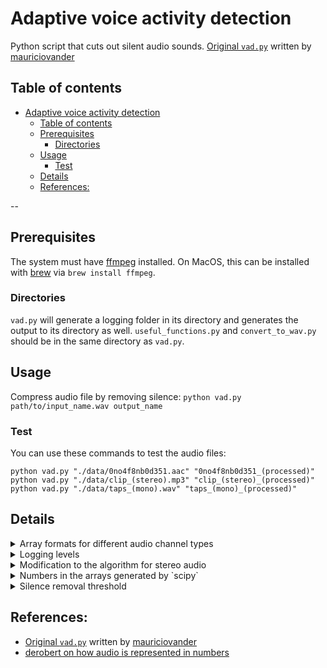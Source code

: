 # Adaptive voice activity detection
Python script that cuts out silent audio sounds. [Original `vad.py`](https://github.com/mauriciovander/silence-removal) written by [mauriciovander](https://github.com/mauriciovander/)

## Table of contents
- [Adaptive voice activity detection](#adaptive-voice-activity-detection)
  - [Table of contents](#table-of-contents)
  - [Prerequisites](#prerequisites)
    - [Directories](#directories)
  - [Usage](#usage)
    - [Test](#test)
  - [Details](#details)
  - [References:](#references)

--

## Prerequisites
The system must have [ffmpeg](https://ffmpeg.org/download.html) installed. On MacOS, this can be installed with [brew](https://formulae.brew.sh/formula/ffmpeg) via `brew install ffmpeg`.

### Directories
`vad.py` will generate a logging folder in its directory and generates the output to its directory as well. `useful_functions.py` and `convert_to_wav.py` should be in the same directory as `vad.py`.

## Usage
Compress audio file by removing silence:
`python vad.py path/to/input_name.wav output_name`

### Test
You can use these commands to test the audio files:
```{python}
python vad.py "./data/0no4f8nb0d351.aac" "0no4f8nb0d351_(processed)"
python vad.py "./data/clip_(stereo).mp3" "clip_(stereo)_(processed)"
python vad.py "./data/taps_(mono).wav" "taps_(mono)_(processed)"
```

## Details
<details><summary>Array formats for different audio channel types</summary>
For mono audio, the data is formatted as a single array of amplitude values. 
```{python}
[123, 123, 112]
```
For stereo audio, the data is formatted as an array of arrays, with the inner array listing the values for left and right amplitude values.
```{python}
[[123, 111], [123, 121], [221, 121]]
```
</details>

<details><summary>Logging levels</summary>
Logging levels can be adjusted in these lines of code:
```
set_up_logging(log_path = "logging/vad2/",
               log_level = logging.INFO)
```

</details>

<details><summary>Modification to the algorithm for stereo audio</summary>
For the algorithm, it uses a threshold to check stuff. We should use the maximum of both sides of the stereo for the `np.mean` function so that it checks if any of the channels are above the threshold. I chose to go with maximum because we care when both sides are silent.
</details>

<details><summary>Numbers in the arrays generated by `scipy`</summary>
According to [derobert](https://stackoverflow.com/a/732830), the numbers from `scipy.io.wavfile.read` are amplitude measurements. I'm guessing that the start of the array are the amplitude measurements of the beginning of the audio and vice versa for the end of the array.
</details>

<details><summary>Silence removal threshold</summary>
The threshold for silence removal can be adjusted on this line of code: `if self.vad(_frame = window, threshold = 0.01):`. Higher numbers mean that more frames are counted as "silent" and therefore more audio segments are removed. Smaller numbers mean that less frames are considered "silent" and therefore more audio is preserved.
</details>

## References:
* [Original `vad.py`](https://github.com/mauriciovander/silence-removal) written by [mauriciovander](https://github.com/mauriciovander/)
* [derobert on how audio is represented in numbers](https://stackoverflow.com/a/732830)